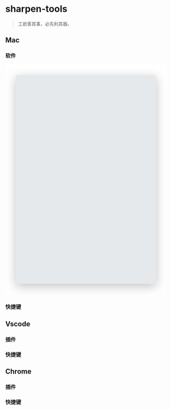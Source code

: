 # sharpen-tools

> 工欲善其事，必先利其器。



## Mac

### 软件

![image-20220815223003355](README.assets/image-20220815223003355.png)



### 快捷键

## Vscode

### 插件



### 快捷键



## Chrome

### 插件



### 快捷键